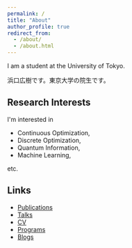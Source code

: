```yaml
---
permalink: /
title: "About"
author_profile: true
redirect_from:
  - /about/
  - /about.html
---
```


I am a student at the University of Tokyo.

浜口広樹です。東京大学の院生です。

## Research Interests

I'm interested in

* Continuous Optimization,
* Discrete Optimization,
* Quantum Information,
* Machine Learning,

etc.

## Links

* [Publications](https://hirokihamaguchi.github.io/publications/)
* [Talks](https://hirokihamaguchi.github.io/talks/)
* [CV](https://hirokihamaguchi.github.io/cv/)
* [Programs](https://hirokihamaguchi.github.io/programs/)
* [Blogs](https://hirokihamaguchi.github.io/blogs/)
